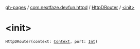 [gh-pages](../../index.md) / [com.nextfaze.devfun.httpd](../index.md) / [HttpDRouter](index.md) / [&lt;init&gt;](.)

# &lt;init&gt;

`HttpDRouter(context: `[`Context`](https://developer.android.com/reference/android/content/Context.html)`, port: `[`Int`](https://kotlinlang.org/api/latest/jvm/stdlib/kotlin/-int/index.html)`)`